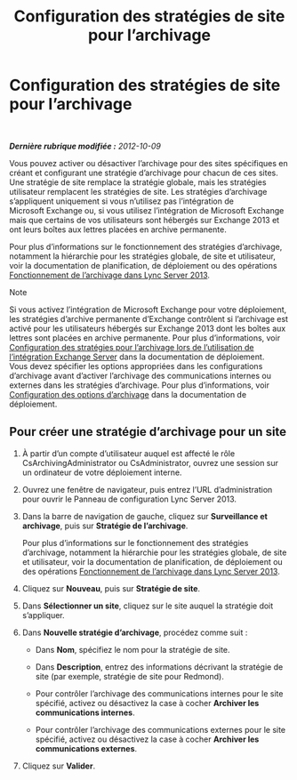 ﻿---
title: Configuration des stratégies de site pour l’archivage
TOCTitle: Configuration des stratégies de site pour l’archivage
ms:assetid: dc2ea206-8b9c-44dd-a479-efb217593c89
ms:mtpsurl: https://technet.microsoft.com/fr-fr/library/JJ205325(v=OCS.15)
ms:contentKeyID: 49299040
ms.date: 05/20/2016
mtps_version: v=OCS.15
ms.translationtype: HT
---

# Configuration des stratégies de site pour l’archivage

 

_**Dernière rubrique modifiée :** 2012-10-09_

Vous pouvez activer ou désactiver l’archivage pour des sites spécifiques en créant et configurant une stratégie d’archivage pour chacun de ces sites. Une stratégie de site remplace la stratégie globale, mais les stratégies utilisateur remplacent les stratégies de site. Les stratégies d’archivage s’appliquent uniquement si vous n’utilisez pas l’intégration de Microsoft Exchange ou, si vous utilisez l’intégration de Microsoft Exchange mais que certains de vos utilisateurs sont hébergés sur Exchange 2013 et ont leurs boîtes aux lettres placées en archive permanente.

Pour plus d’informations sur le fonctionnement des stratégies d’archivage, notamment la hiérarchie pour les stratégies globale, de site et utilisateur, voir la documentation de planification, de déploiement ou des opérations [Fonctionnement de l’archivage dans Lync Server 2013](lync-server-2013-how-archiving-works.md).

> [!note]  
> Si vous activez l’intégration de Microsoft Exchange pour votre déploiement, les stratégies d’archive permanente d’Exchange contrôlent si l’archivage est activé pour les utilisateurs hébergés sur Exchange 2013 dont les boîtes aux lettres sont placées en archive permanente. Pour plus d’informations, voir <a href="lync-server-2013-setting-up-policies-for-archiving-when-using-exchange-server-integration.md">Configuration des stratégies pour l’archivage lors de l’utilisation de l’intégration Exchange Server</a> dans la documentation de déploiement.<br />
Vous devez spécifier les options appropriées dans les configurations d’archivage avant d’activer l’archivage des communications internes ou externes dans les stratégies d’archivage. Pour plus d’informations, voir <a href="lync-server-2013-configuring-archiving-options.md">Configuration des options d’archivage</a> dans la documentation de déploiement.

## Pour créer une stratégie d’archivage pour un site

1.  À partir d’un compte d’utilisateur auquel est affecté le rôle CsArchivingAdministrator ou CsAdministrator, ouvrez une session sur un ordinateur de votre déploiement interne.

2.  Ouvrez une fenêtre de navigateur, puis entrez l’URL d’administration pour ouvrir le Panneau de configuration Lync Server 2013.

3.  Dans la barre de navigation de gauche, cliquez sur **Surveillance et archivage**, puis sur **Stratégie de l’archivage**.
    
    Pour plus d’informations sur le fonctionnement des stratégies d’archivage, notamment la hiérarchie pour les stratégies globale, de site et utilisateur, voir la documentation de planification, de déploiement ou des opérations [Fonctionnement de l’archivage dans Lync Server 2013](lync-server-2013-how-archiving-works.md).

4.  Cliquez sur **Nouveau**, puis sur **Stratégie de site**.

5.  Dans **Sélectionner un site**, cliquez sur le site auquel la stratégie doit s’appliquer.

6.  Dans **Nouvelle stratégie d’archivage**, procédez comme suit :
    
      - Dans **Nom**, spécifiez le nom pour la stratégie de site.
    
      - Dans **Description**, entrez des informations décrivant la stratégie de site (par exemple, stratégie de site pour Redmond).
    
      - Pour contrôler l’archivage des communications internes pour le site spécifié, activez ou désactivez la case à cocher **Archiver les communications internes**.
    
      - Pour contrôler l’archivage des communications externes pour le site spécifié, activez ou désactivez la case à cocher **Archiver les communications externes**.

7.  Cliquez sur **Valider**.

